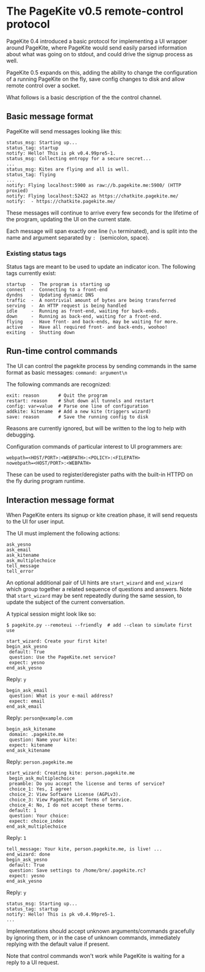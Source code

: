 # The PageKite v0.5 remote-control protocol #

PageKite 0.4 introduced a basic protocol for implementing a UI wrapper
around PageKite, where PageKite would send easily parsed information about
what was going on to stdout, and could drive the signup process as well.

PageKite 0.5 expands on this, adding the ability to change the configuration
of a running PageKite on the fly, save config changes to disk and allow remote
control over a socket.

What follows is a basic description of the the control channel.


## Basic message format ##

PageKite will send messages looking like this:

    status_msg: Starting up...
    status_tag: startup
    notify: Hello! This is pk v0.4.99pre5-1.
    status_msg: Collecting entropy for a secure secret...
    ...
    status_msg: Kites are flying and all is well.
    status_tag: flying
    ...
    notify: Flying localhost:5900 as raw://b.pagekite.me:5900/ (HTTP proxied)
    notify: Flying localhost:52422 as https://chatkite.pagekite.me/
    notify:  - https://chatkite.pagekite.me/

These messages will continue to arrive every few seconds for the lifetime
of the program, updating the UI on the current state.

Each message will span exactly one line (`\n` terminated), and is split into
the name and argument separated by `: ` (semicolon, space).


### Existing status tags ###

Status tags are meant to be used to update an indicator icon.  The following
tags currently exist:

    startup  -  The program is starting up
    connect  -  Connecting to a front-end
    dyndns   -  Updating dynamic DNS
    traffic  -  A nontrivial amount of bytes are being transferred
    serving  -  An HTTP request is being handled
    idle     -  Running as front-end, waiting for back-ends.
    down     -  Running as back-end, waiting for a front-end.
    flying   -  Have front- and back-ends, may be waiting for more.
    active   -  Have all required front- and back-ends, woohoo!
    exiting  -  Shutting down

## Run-time control commands ##

The UI can control the pagekite process by sending commands in the same
format as basic messages: `command: argument\n`

The following commands are recognized:

    exit: reason       # Quit the program
    restart: reason    # Shut down all tunnels and restart
    config: var=value  # Parse one line of configuration
    addkite: kitename  # Add a new kite (triggers wizard)
    save: reason       # Save the running config to disk

Reasons are currently ignored, but will be written to the log to help with
debugging.

Configuration commands of particular interest to UI programmers are:

    webpath=<HOST/PORT>:<WEBPATH>:<POLICY>:<FILEPATH>
    nowebpath=<HOST/PORT>:<WEBPATH>

These can be used to register/deregister paths with the built-in HTTPD on
the fly during program runtime.


## Interaction message format ##

When PageKite enters its signup or kite creation phase, it will send requests
to the UI for user input.

The UI must implement the following actions:

    ask_yesno
    ask_email
    ask_kitename
    ask_multiplechoice
    tell_message
    tell_error

An optional additional pair of UI hints are `start_wizard` and `end_wizard`
which group together a related sequence of questions and answers.  Note that
`start_wizard` may be sent repeatedly during the same session, to update the
subject of the current conversation.

A typical session might look like so:

    $ pagekite.py --remoteui --friendly  # add --clean to simulate first use

    start_wizard: Create your first kite!
    begin_ask_yesno
     default: True
     question: Use the PageKite.net service?
     expect: yesno
    end_ask_yesno

Reply: `y`

    begin_ask_email
     question: What is your e-mail address?
     expect: email
    end_ask_email

Reply: `person@example.com`

    begin_ask_kitename
     domain: .pagekite.me
     question: Name your kite:
     expect: kitename
    end_ask_kitename

Reply: `person.pagekite.me`

    start_wizard: Creating kite: person.pagekite.me
     begin_ask_multiplechoice
     preamble: Do you accept the license and terms of service?
     choice_1: Yes, I agree!
     choice_2: View Software License (AGPLv3).
     choice_3: View PageKite.net Terms of Service.
     choice_4: No, I do not accept these terms.
     default: 1
     question: Your choice:
     expect: choice_index
    end_ask_multiplechoice

Reply: `1`

    tell_message: Your kite, person.pagekite.me, is live! ...
    end_wizard: done
    begin_ask_yesno
     default: True
     question: Save settings to /home/bre/.pagekite.rc?
     expect: yesno
    end_ask_yesno

Reply: `y`

    status_msg: Starting up...
    status_tag: startup
    notify: Hello! This is pk v0.4.99pre5-1.
    ...

Implementations should accept unknown arguments/commands gracefully by
ignoring them, or in the case of unknown commands, immediately replying
with the default value if present.

Note that control commands won't work while PageKite is waiting for a
reply to a UI request.

